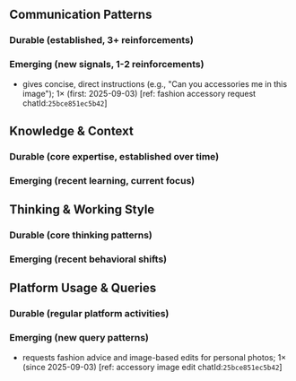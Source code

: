 ## Communication Patterns
### Durable (established, 3+ reinforcements)

### Emerging (new signals, 1-2 reinforcements)
- gives concise, direct instructions (e.g., "Can you accessories me in this image"); 1× (first: 2025-09-03) [ref: fashion accessory request chatId:`25bce851ec5b42`]

## Knowledge & Context
### Durable (core expertise, established over time)

### Emerging (recent learning, current focus)

## Thinking & Working Style
### Durable (core thinking patterns)

### Emerging (recent behavioral shifts)

## Platform Usage & Queries
### Durable (regular platform activities)

### Emerging (new query patterns)
- requests fashion advice and image-based edits for personal photos; 1× (since 2025-09-03) [ref: accessory image edit chatId:`25bce851ec5b42`]